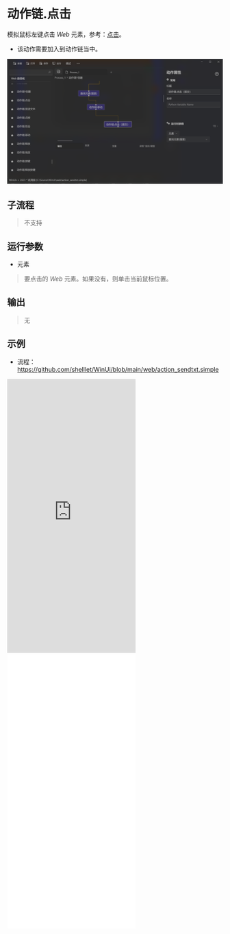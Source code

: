 # 动作链.点击
模拟鼠标左键点击 *Web* 元素，参考：[点击](./actions/WebElementClick.md)。

*   该动作需要加入到动作链当中。

![WebActionSendText](./images/23.png ':size=90%')

## 子流程
> 不支持


## 运行参数


* 元素
> 要点击的 *Web* 元素。如果没有，则单击当前鼠标位置。


## 输出
> 无

## 示例

* 流程：https://github.com/shelllet/WinUi/blob/main/web/action_sendtxt.simple


<iframe type="text/html" height="640px" src="https://www.youtube.com/embed/068iZRaZvMw" frameborder="0"></iframe>

<iframe src="//player.bilibili.com/player.html?bvid=BV1Ew4m1v7pY&page=1&autoplay=0" height='640px' scrolling="no" frameborder="no" framespacing="0" allowfullscreen="true"></iframe>